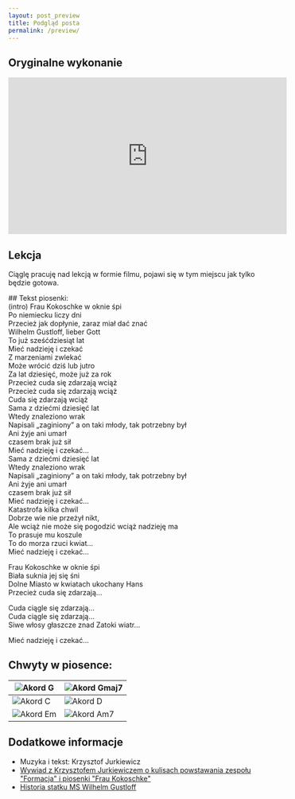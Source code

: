 ```yaml
---
layout: post_preview
title: Podgląd posta
permalink: /preview/
---
```


## Oryginalne wykonanie

<iframe width="560" height="315" src="https://www.youtube.com/embed/N1vusIC4wVU" frameborder="0" allow="accelerometer; autoplay; encrypted-media; gyroscope; picture-in-picture" allowfullscreen></iframe>

## Lekcja
Ciąglę pracuję nad lekcją w formie filmu, pojawi się w tym miejscu jak tylko będzie gotowa.

<div class="song show-chords">
## Tekst piosenki:
  <div class="zwrotka songpart">
            <span data-chord="G">(intro) </span><span data-chord="Gmaj7">Frau Kokoschke w oknie </span><span data-chord="G">śpi</span><br>
            <span data-chord="Gmaj7">Po niemiecku liczy </span><span data-chord="G">dni</span><br>
            Przecież <span data-chord="C">jak dopłynie</span>, <span data-chord="D">zaraz miał dać </span><span data-chord="G">znać</span><span data-chord="G/F#">     </span><br>
            Wilhelm <span data-chord="Em">Gustloff</span>, lieber <span data-chord="C">Gott</span><br>
            To już <span data-chord="D">sześćdziesiąt </span><span data-chord="G">lat</span>
</div>
  <div class="refren songpart">
            <span data-chord="Em">Mieć </span><span data-chord="D">nadzieję i </span><span data-chord="C">czekać</span><br>
            <span data-chord="Em">Z marze</span><span data-chord="D">niami </span><span data-chord="C">zwlekać</span><br>
            <span data-chord="Am7">Może wrócić dziś lub jutro</span><br>
            Za lat <span data-chord="D">dziesięć, może już za </span><span data-chord="G">rok</span><span data-chord="G/F#"> </span><br>
            Przecież <span data-chord="C">cuda się </span><span data-chord="D">zdarzają</span><span data-chord="Em"> wciąż</span><br>
            Przecież <span data-chord="C">cuda się </span><span data-chord="D">zdarzają</span><span data-chord="Em"> wciąż</span><br>
            Cuda <span data-chord="C">się </span><span data-chord="D">zdarzają</span><span data-chord="G"> wciąż</span>
  </div>
  <div class="zwrotka songpart">
            <span data-chord="Gmaj7">Sama z dziećmi dziesięć </span><span data-chord="G">lat</span><br>
            <span data-chord="Gmaj7">Wtedy znaleziono </span><span data-chord="G">wrak</span><br>
            Napi<span data-chord="C">sali</span> „zaginiony” a on <span data-chord="D">taki młody, tak potrzebny </span><span data-chord="G">był</span><span data-chord="G/F#"> </span><br>
            Ani <span data-chord="Em">żyje ani</span> <span data-chord="C">umarł</span><br>
            czasem <span data-chord="D">brak już </span><span data-chord="G">sił</span>
  </div>
  <div class="refren songpart short">
  Mieć nadzieję i czekać...
  </div>
  <div class="zwrotka songpart">
  <span data-chord="Gmaj7">Sama z dziećmi dziesięć </span><span data-chord="G">lat</span><br>
<span data-chord="Gmaj7">Wtedy znaleziono </span><span data-chord="G">wrak</span><br>
Napi<span data-chord="C">sali</span> „zaginiony” a on <span data-chord="D">taki młody, tak potrzebny </span><span data-chord="G">był</span><span data-chord="G/F#"> </span><br>
Ani <span data-chord="Em">żyje ani</span> <span data-chord="C">umarł</span><br>
czasem <span data-chord="D">brak już </span><span data-chord="G">sił</span>
  </div>

  <div class="refren songpart short">
  Mieć nadzieję i czekać...
  </div>
    <div class="zwrotka songpart">
<span data-chord="Gmaj7">Katastrofa kilka </span><span data-chord="G">chwil</span><br>
<span data-chord="Gmaj7">Dobrze wie nie przeżył </span><span data-chord="G">nikt,</span><br>
Ale <span data-chord="C">wciąż nie może się pogodzić </span><span data-chord="D">wciąż nadzieję</span><span data-chord="G"> ma</span><span data-chord="G/F#"> </span><br>
To <span data-chord="Em">prasuje mu </span><span data-chord="C">koszule</span><br>
To do <span data-chord="D">morza rzuci </span><span data-chord="G">kwiat…</span>
  </div>


  <div class="refren songpart short">
  Mieć nadzieję i czekać...
  </div>
    <div class="zwrotka songpart">

  
<span data-chord="Gmaj7">Frau Kokoschke w oknie </span><span data-chord="G">śpi</span><br>
<span data-chord="Gmaj7">Biała suknia jej się </span><span data-chord="G">śni</span><br>
Dolne <span data-chord="C">Miasto w kwiatach </span><span data-chord="D">ukochany </span><span data-chord="G">Hans</span><span data-chord="G/F#"> </span><br>
Przecież <span data-chord="Em">cuda się </span><span data-chord="C">zdarzają…</span><br>
 
<span data-chord="Em">Cuda </span><span data-chord="D">ciągle się </span><span data-chord="C">zdarzają…</span><br>
<span data-chord="Em">Cuda </span><span data-chord="D">ciągle się </span><span data-chord="C">zdarzają…</span><br>
Siwe <span data-chord="Am7">włosy głaszcze </span><span data-chord="D">znad Zatoki </span><span data-chord="G">wiatr…</span>
</div>
  <div class="refren songpart short">
  Mieć nadzieję i czekać...
  </div>
</div>

## Chwyty w piosence:

| ![Akord G](../chord_shapes/g.png "Akord G") | ![Akord Gmaj7](../chord_shapes/gmaj7.png "Akord Gmaj7") |
|--------|------|
| ![Akord C](../chord_shapes/c.png "Akord C") | ![Akord D](../chord_shapes/d.png "Akord D") | 
| ![Akord Em](../chord_shapes/em.png "Akord Em") | ![Akord Am7](../chord_shapes/am7.png "Akord Am7") |

## Dodatkowe informacje
- Muzyka i tekst: Krzysztof Jurkiewicz
- [Wywiad z Krzysztofem Jurkiewiczem o kulisach powstawania zespołu "Formacja" i piosenki "Frau Kokoschke"](http://www.szantymaniak.pl/artykuly/staramy-sie-grac-tak-zeby-ludzie-chcieli-sluchac---wywiad-z-krzysztofem-jurkiewiczem/)
- [Historia statku MS Wilhelm Gustloff](https://pl.wikipedia.org/wiki/MS_Wilhelm_Gustloff)